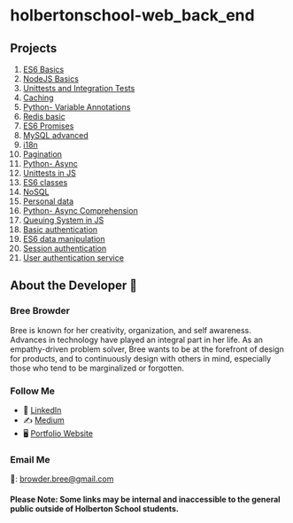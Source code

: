 # holbertonschool-web_back_end

## Projects

1. [ES6 Basics](https://intranet.hbtn.io/projects/1669)
2. [NodeJS Basics](https://intranet.hbtn.io/projects/1720)
3. [Unittests and Integration Tests](https://intranet.hbtn.io/projects/1715)
4. [Caching](https://intranet.hbtn.io/projects/1709)
5. [Python- Variable Annotations](https://intranet.hbtn.io/projects/1705)
6. [Redis basic](https://intranet.hbtn.io/projects/1717)
7. [ES6 Promises](https://intranet.hbtn.io/projects/1670)
8. [MySQL advanced](https://intranet.hbtn.io/projects/1718)
9. [i18n](https://intranet.hbtn.io/projects/1716)
10. [Pagination](https://intranet.hbtn.io/projects/1710)
11. [Python- Async](https://intranet.hbtn.io/projects/1706)
12. [Unittests in JS](https://intranet.hbtn.io/projects/1721)
13. [ES6 classes](https://intranet.hbtn.io/projects/1671)
14. [NoSQL](https://intranet.hbtn.io/projects/1719)
15. [Personal data](https://intranet.hbtn.io/projects/1711)
16. [Python- Async Comprehension](https://intranet.hbtn.io/projects/1707)
17. [Queuing System in JS](https://intranet.hbtn.io/projects/1722)
18. [Basic authentication](https://intranet.hbtn.io/projects/1712)
19. [ES6 data manipulation](https://intranet.hbtn.io/projects/1672)
20. [Session authentication](https://intranet.hbtn.io/projects/1713)
21. [User authentication service](https://intranet.hbtn.io/projects/1714)

## About the Developer  💬

### Bree Browder

Bree is known for her creativity, organization, and self awareness. Advances in technology have played an integral part in her life. As an empathy-driven problem solver, Bree wants to be at the forefront of design for products, and to continuously design with others in mind, especially those who tend to be marginalized or forgotten.

### Follow Me

- 📁 [LinkedIn](https://www.linkedin.com/in/breebrowder/)
- ✍️ [Medium](https://medium.com/@breebrowder)
- 🖥️ [Portfolio Website](https://breebrowder.github.io)

### Email Me
📩: browder.bree@gmail.com


#### Please Note: Some links may be internal and inaccessible to the general public outside of Holberton School students.
